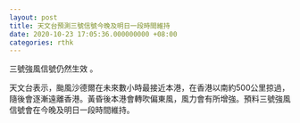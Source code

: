 ```yaml
---
layout: post
title: 天文台預測三號信號今晚及明日一段時間維持
date: 2020-10-23 17:05:36.000000000 +08:00
categories: rthk
---
```


三號強風信號仍然生效 。
 
天文台表示，颱風沙德爾在未來數小時最接近本港，在香港以南約500公里掠過，隨後會逐漸遠離香港。黃昏後本港會轉吹偏東風，風力會有所增強。預料三號強風信號會在今晚及明日一段時間維持。

